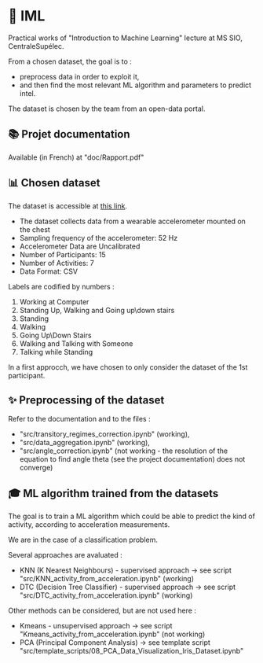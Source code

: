 
# 🧠 IML

Practical works of "Introduction to Machine Learning" lecture at MS SIO, CentraleSupélec.
    
From a chosen dataset, the goal is to :
- preprocess data in order to exploit it, 
- and then find the most relevant ML algorithm and parameters to predict intel.

The dataset is chosen by the team from an open-data portal.</p>

## 📚 Projet documentation

Available (in French) at "doc/Rapport.pdf"

## 📊 Chosen dataset

The dataset is accessible at [this link](https://archive.ics.uci.edu/ml/datasets/Activity+Recognition+from+Single+Chest-Mounted+Accelerometer#).

- The dataset collects data from a wearable accelerometer mounted on the chest
- Sampling frequency of the accelerometer: 52 Hz
- Accelerometer Data are Uncalibrated
- Number of Participants: 15
- Number of Activities: 7
- Data Format: CSV

Labels are codified by numbers :
1. Working at Computer
2. Standing Up, Walking and Going up\down stairs
3. Standing
4. Walking
5. Going Up\Down Stairs
6. Walking and Talking with Someone
7. Talking while Standing

In a first approcch, we have chosen to only consider the dataset of the 1st participant.

## ✨ Preprocessing of the dataset

Refer to the documentation and to the files :
- "src/transitory_regimes_correction.ipynb" (working),
- "src/data_aggregation.ipynb" (working),
- "src/angle_correction.ipynb" (not working - the resolution of the equation to find angle theta (see the project documentation) does not converge)

## 🎓 ML algorithm trained from the datasets

The goal is to train a ML algorithm which could be able to predict the kind of activity, according to acceleration measurements.

We are in the case of a classification problem.

Several approaches are avaluated :
- KNN (K Nearest Neighbours) - supervised approach -> see script "src/KNN_activity_from_acceleration.ipynb" (working)
- DTC (Decision Tree Classifier) - supervised approach -> see script "src/DTC_activity_from_acceleration.ipynb" (working)

Other methods can be considered, but are not used here :
- Kmeans - unsupervised approach -> see script "Kmeans_activity_from_acceleration.ipynb" (not working)
- PCA (Principal Component Analysis) -> see template script "src/template_scripts/08_PCA_Data_Visualization_Iris_Dataset.ipynb"



